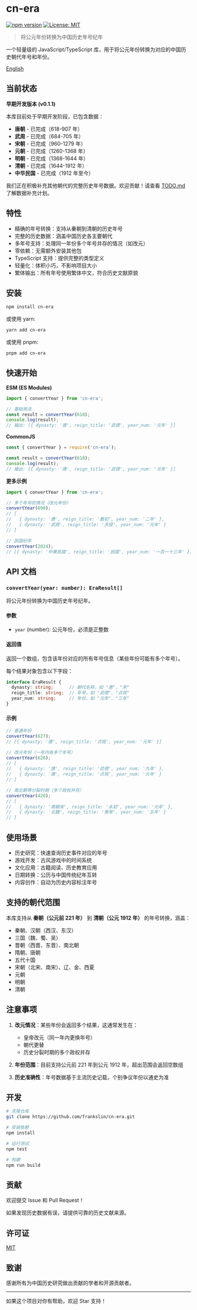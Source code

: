 # cn-era

[![npm version](https://badge.fury.io/js/cn-era.svg)](https://www.npmjs.com/package/cn-era)
[![License: MIT](https://img.shields.io/badge/License-MIT-yellow.svg)](https://opensource.org/licenses/MIT)

> 将公元年份转换为中国历史年号纪年

一个轻量级的 JavaScript/TypeScript 库，用于将公元年份转换为对应的中国历史朝代年号和年份。

[English](./README.md)

## 当前状态

**早期开发版本 (v0.1.1)**

本库目前处于早期开发阶段，已包含数据：
- **唐朝** - 已完成（618-907 年）
- **武周** - 已完成（684-705 年）
- **宋朝** - 已完成（960-1279 年）
- **元朝** - 已完成（1260-1368 年）
- **明朝** - 已完成（1368-1644 年）
- **清朝** - 已完成（1644-1912 年）
- **中华民国** - 已完成（1912 年至今）

我们正在积极补充其他朝代的完整历史年号数据。欢迎贡献！请查看 [TODO.md](TODO.md) 了解数据补充计划。

## 特性

- 精确的年号转换：支持从秦朝到清朝的历史年号
- 完整的历史数据：涵盖中国历史各主要朝代
- 多年号支持：处理同一年份多个年号并存的情况（如改元）
- 零依赖：无需额外安装其他包
- TypeScript 支持：提供完整的类型定义
- 轻量化：体积小巧，不影响项目大小
- 繁体输出：所有年号使用繁体中文，符合历史文献原貌

## 安装

```bash
npm install cn-era
```

或使用 yarn:

```bash
yarn add cn-era
```

或使用 pnpm:

```bash
pnpm add cn-era
```

## 快速开始

**ESM (ES Modules)**

```javascript
import { convertYear } from 'cn-era';

// 基础用法
const result = convertYear(618);
console.log(result);
// 输出: [{ dynasty: '唐', reign_title: '武德', year_num: '元年' }]
```

**CommonJS**

```javascript
const { convertYear } = require('cn-era');

const result = convertYear(618);
console.log(result);
// 输出: [{ dynasty: '唐', reign_title: '武德', year_num: '元年' }]
```

**更多示例**

```javascript
import { convertYear } from 'cn-era';

// 多个年号的情况（改元年份）
convertYear(690);
// [
//   { dynasty: '唐', reign_title: '載初', year_num: '二年' },
//   { dynasty: '武周', reign_title: '天授', year_num: '元年' }
// ]

// 民国纪年
convertYear(2024);
// [{ dynasty: '中華民國', reign_title: '民國', year_num: '一百一十三年' }]
```

## API 文档

### `convertYear(year: number): EraResult[]`

将公元年份转换为中国历史年号纪年。

#### 参数

- `year` (number): 公元年份，必须是正整数

#### 返回值

返回一个数组，包含该年份对应的所有年号信息（某些年份可能有多个年号）。

每个结果对象包含以下字段：

```typescript
interface EraResult {
  dynasty: string;      // 朝代名称，如 "唐"、"宋"
  reign_title: string;  // 年号，如 "武德"、"贞观"
  year_num: string;     // 年份，如 "元年"、"三年"
}
```

#### 示例

```javascript
// 普通年份
convertYear(627);
// [{ dynasty: '唐', reign_title: '贞观', year_num: '元年' }]

// 改元年份（一年内有多个年号）
convertYear(626);
// [
//   { dynasty: '唐', reign_title: '武德', year_num: '九年' },
//   { dynasty: '唐', reign_title: '贞观', year_num: '元年' }
// ]

// 南北朝等分裂时期（多个政权并存）
convertYear(420);
// [
//   { dynasty: '南朝宋', reign_title: '永初', year_num: '元年' },
//   { dynasty: '北魏', reign_title: '泰常', year_num: '五年' }
// ]
```

## 使用场景

- 历史研究：快速查询历史事件对应的年号
- 游戏开发：古风游戏中的时间系统
- 文化应用：古籍阅读、历史教育应用
- 日期转换：公历与中国传统纪年互转
- 内容创作：自动为历史内容标注年号

## 支持的朝代范围

本库支持从 **秦朝（公元前 221 年）** 到 **清朝（公元 1912 年）** 的年号转换，涵盖：

- 秦朝、汉朝（西汉、东汉）
- 三国（魏、蜀、吴）
- 晋朝（西晋、东晋）、南北朝
- 隋朝、唐朝
- 五代十国
- 宋朝（北宋、南宋）、辽、金、西夏
- 元朝
- 明朝
- 清朝

## 注意事项

1. **改元情况**：某些年份会返回多个结果，这通常发生在：
   - 皇帝改元（同一年内更换年号）
   - 朝代更替
   - 历史分裂时期的多个政权并存

2. **年份范围**：目前支持公元前 221 年到公元 1912 年，超出范围会返回空数组

3. **历史准确性**：年号数据基于主流历史记载，个别争议年份以通史为准

## 开发

```bash
# 克隆仓库
git clone https://github.com/frankslin/cn-era.git

# 安装依赖
npm install

# 运行测试
npm test

# 构建
npm run build
```

## 贡献

欢迎提交 Issue 和 Pull Request！

如果发现历史数据有误，请提供可靠的历史文献来源。

## 许可证

[MIT](LICENSE)

## 致谢

感谢所有为中国历史研究做出贡献的学者和开源贡献者。

---

如果这个项目对你有帮助，欢迎 Star 支持！
